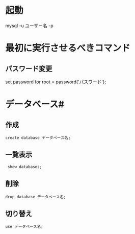 # 起動 #
mysql -u ユーザー名 -p
# 最初に実行させるべきコマンド #
## パスワード変更 ##
set password for root = password('パスワード');

# データベース#
## 作成 ##
` create database データベース名; `

## 一覧表示 ##
` show databases;`

## 削除 ##
` drop database データベース名; `

## 切り替え ##
`use データベース名;`
